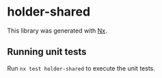 # holder-shared

This library was generated with [Nx](https://nx.dev).

## Running unit tests

Run `nx test holder-shared` to execute the unit tests.
